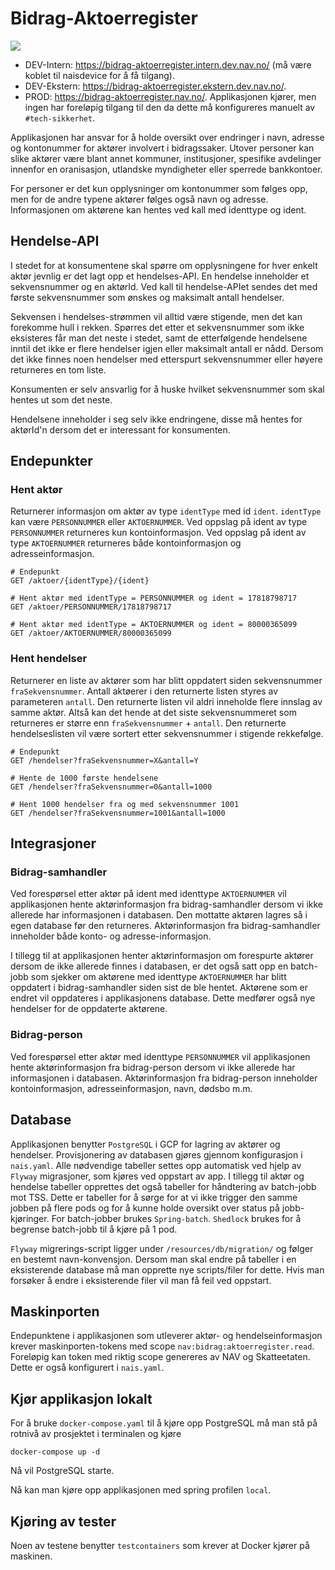 # Bidrag-Aktoerregister

![](https://github.com/navikt/bidrag-aktoerregister/actions/workflows/build-and-deploy.yaml/badge.svg)

* DEV-Intern: https://bidrag-aktoerregister.intern.dev.nav.no/ (må være koblet til naisdevice for å få tilgang).
* DEV-Ekstern: https://bidrag-aktoerregister.ekstern.dev.nav.no/.
* PROD: https://bidrag-aktoerregister.nav.no/. Applikasjonen kjører, men ingen har foreløpig tilgang til den da dette må konfigureres manuelt av `#tech-sikkerhet`.

Applikasjonen har ansvar for å holde oversikt over endringer i navn, adresse og kontonummer for aktører involvert i bidragssaker. Utover personer kan slike aktører være blant annet kommuner, institusjoner, spesifike avdelinger innenfor en oranisasjon, utlandske myndigheter eller sperrede bankkontoer.

For personer er det kun opplysninger om kontonummer som følges opp, men for de andre typene aktører følges også navn og adresse. Informasjonen om aktørene kan hentes ved kall med identtype og ident.

## Hendelse-API
I stedet for at konsumentene skal spørre om opplysningene for hver enkelt aktør jevnlig er det lagt opp et hendelses-API. En hendelse inneholder et sekvensnummer og en aktørId. Ved kall til hendelse-APIet sendes det med første sekvensnummer som ønskes og maksimalt antall hendelser.

Sekvensen i hendelses-strømmen vil alltid være stigende, men det kan forekomme hull i rekken. Spørres det etter et sekvensnummer som ikke eksisteres får man det neste i stedet, samt de etterfølgende hendelsene inntil det ikke er flere hendelser igjen eller maksimalt antall er nådd. Dersom det ikke finnes noen hendelser med etterspurt sekvensnummer eller høyere returneres en tom liste.

Konsumenten er selv ansvarlig for å huske hvilket sekvensnummer som skal hentes ut som det neste.

Hendelsene inneholder i seg selv ikke endringene, disse må hentes for aktørId'n dersom det er interessant for konsumenten.

## Endepunkter

### Hent aktør

Returnerer informasjon om aktør av type `identType` med id `ident`. `identType` kan være `PERSONNUMMER` eller `AKTOERNUMMER`. Ved oppslag på ident av type `PERSONNUMMER` returneres kun kontoinformasjon. Ved oppslag på ident av type `AKTOERNUMMER` returneres både kontoinformasjon og adresseinformasjon.

```
# Endepunkt
GET /aktoer/{identType}/{ident}

# Hent aktør med identType = PERSONNUMMER og ident = 17818798717
GET /aktoer/PERSONNUMMER/17818798717

# Hent aktør med identType = AKTOERNUMMER og ident = 80000365099
GET /aktoer/AKTOERNUMMER/80000365099
```

### Hent hendelser

Returnerer en liste av aktører som har blitt oppdatert siden sekvensnummer `fraSekvensnummer`. Antall aktøerer i den returnerte listen styres av parameteren `antall`. Den returnerte listen vil aldri inneholde flere innslag av samme aktør. Altså kan det hende at det siste sekvensnummeret som returneres er større enn `fraSekvensnummer` + `antall`. Den returnerte hendelseslisten vil være sortert etter sekvensnummer i stigende rekkefølge.

```
# Endepunkt
GET /hendelser?fraSekvensnummer=X&antall=Y

# Hente de 1000 første hendelsene
GET /hendelser?fraSekvensnummer=0&antall=1000

# Hent 1000 hendelser fra og med sekvensnummer 1001
GET /hendelser?fraSekvensnummer=1001&antall=1000
```

## Integrasjoner

### Bidrag-samhandler

Ved forespørsel etter aktør på ident med identtype `AKTOERNUMMER` vil applikasjonen hente aktørinformasjon fra bidrag-samhandler dersom vi ikke allerede har informasjonen i databasen. 
Den mottatte aktøren lagres så i egen database før den returneres. Aktørinformasjon fra bidrag-samhandler inneholder både konto- og adresse-informasjon.

I tillegg til at applikasjonen henter aktørinformasjon om forespurte aktører dersom de ikke allerede finnes i databasen, er det også satt opp en batch-jobb som sjekker om aktørene med identtype `AKTOERNUMMER` har blitt oppdatert i bidrag-samhandler siden sist de ble hentet. Aktørene som er endret vil oppdateres i applikasjonens database. Dette medfører også nye hendelser for de oppdaterte aktørene.

### Bidrag-person

Ved forespørsel etter aktør med identtype `PERSONNUMMER` vil applikasjonen hente aktørinformasjon fra bidrag-person dersom vi ikke allerede har informasjonen i databasen. 
Aktørinformasjon fra bidrag-person inneholder kontoinformasjon, adresseinformasjon, navn, dødsbo m.m.


## Database

Applikasjonen benytter `PostgreSQL` i GCP for lagring av aktører og hendelser. Provisjonering av databasen gjøres gjennom konfigurasjon i `nais.yaml`. Alle nødvendige tabeller settes opp automatisk ved hjelp av `Flyway` migrasjoner, som kjøres ved oppstart av app. I tillegg til aktør og hendelse tabeller opprettes det også tabeller for håndtering av batch-jobb mot TSS. Dette er tabeller for å sørge for at vi ikke trigger den samme jobben på flere pods og for å kunne holde oversikt over status på jobb-kjøringer. For batch-jobber brukes `Spring-batch`. `Shedlock` brukes for å begrense batch-jobb til å kjøre på 1 pod.

`Flyway` migrerings-script ligger under `/resources/db/migration/` og følger en bestemt navn-konvensjon. Dersom man skal endre på tabeller i en eksisterende database må man opprette nye scripts/filer for dette. Hvis man forsøker å endre i eksisterende filer vil man få feil ved oppstart.

## Maskinporten

Endepunktene i applikasjonen som utleverer aktør- og hendelseinformasjon krever maskinporten-tokens med scope `nav:bidrag:aktoerregister.read`. 
Foreløpig kan token med riktig scope genereres av NAV og Skatteetaten. Dette er også konfigurert i `nais.yaml`.

## Kjør applikasjon lokalt

For å bruke `docker-compose.yaml` til å kjøre opp PostgreSQL må man stå på rotnivå av prosjektet i terminalen og kjøre 

```docker-compose up -d```

Nå vil PostgreSQL starte. 

Nå kan man kjøre opp applikasjonen med spring profilen `local`.

## Kjøring av tester

Noen av testene benytter `testcontainers` som krever at Docker kjører på maskinen.
